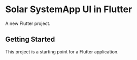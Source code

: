# Solar SystemApp UI in Flutter

A new Flutter project.

## Getting Started

This project is a starting point for a Flutter application.
